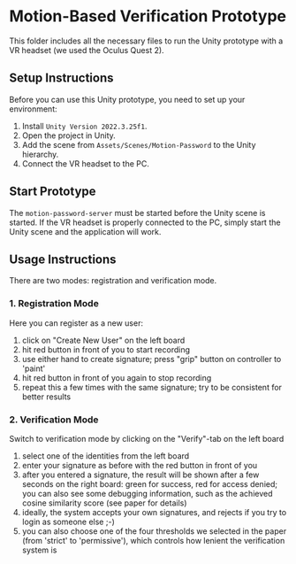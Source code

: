 # Motion-Based Verification Prototype
This folder includes all the necessary files to run the Unity prototype with a VR headset (we used the Oculus Quest 2).

## Setup Instructions
Before you can use this Unity prototype, you need to set up your environment:

1. Install `Unity Version 2022.3.25f1`.
2. Open the project in Unity.
3. Add the scene from `Assets/Scenes/Motion-Password` to the Unity hierarchy.
4. Connect the VR headset to the PC.

## Start Prototype
The `motion-password-server` must be started before the Unity scene is started.
If the VR headset is properly connected to the PC, simply start the Unity scene and the application will work.

## Usage Instructions

There are two modes: registration and verification mode.

### 1. Registration Mode

Here you can register as a new user:

1. click on "Create New User" on the left board
2. hit red button in front of you to start recording
3. use either hand to create signature; press "grip" button on controller to 'paint'
4. hit red button in front of you again to stop recording
5. repeat this a few times with the same signature; try to be consistent for better results
   
### 2. Verification Mode

Switch to verification mode by clicking on the "Verify"-tab on the left board

1. select one of the identities from the left board
2. enter your signature as before with the red button in front of you
3. after you entered a signature, the result will be shown after a few seconds on the right board: green for success, red for access denied; you can also see some debugging information, such as the achieved cosine similarity score (see paper for details)
4. ideally, the system accepts your own signatures, and rejects if you try to login as someone else ;-)
5. you can also choose one of the four thresholds we selected in the paper (from 'strict' to 'permissive'), which controls how lenient the verification system is

